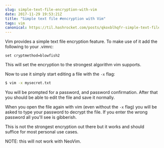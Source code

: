 ```yaml
---
slug: simple-text-file-encryption-with-vim
date: 2017-11-29 19:53:21Z
title: "Simple text file #encryption with Vim"
tags: vim
canonical: https://til.hashrocket.com/posts/qkoxblhqfr-simple-text-file-encryption-with-vim
---
```



Vim provides a simple text file encryption feature. To make use of it add the following to your .vimrc:

```viml
set cryptmethod=blowfish2
```

This will set the encryption to the strongest algorithm vim supports.

Now to use it simply start editing a file with the `-x` flag:

```sh
$ vim -x mysecret.txt
```

You will be prompted for a password, and password confirmation. After that you should be able to edit the file and save it normally.

When you open the file again with vim (even without the `-x` flag) you will be asked to type your password to decrypt the file. If you enter the wrong password all you'll see is gibberish.

This is not the strongest encryption out there but it works and should suffice for most personal use cases.

NOTE: this will not work with NeoVim.
